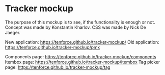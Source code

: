 # Tracker mockup

The purpose of this mockup is to see, if the functionality is enough or not. Concept was made by Konstantin Kharlov. CSS was made by Nick De Jaeger.

New application: https://tenforce.github.io/tracker-mockup/
Old application: https://tenforce.github.io/tracker-mockup/pmx

Components page: https://tenforce.github.io/tracker-mockup/components
Itembox page: https://tenforce.github.io/tracker-mockup/itembox
Tag picker page: https://tenforce.github.io/tracker-mockup/tag
